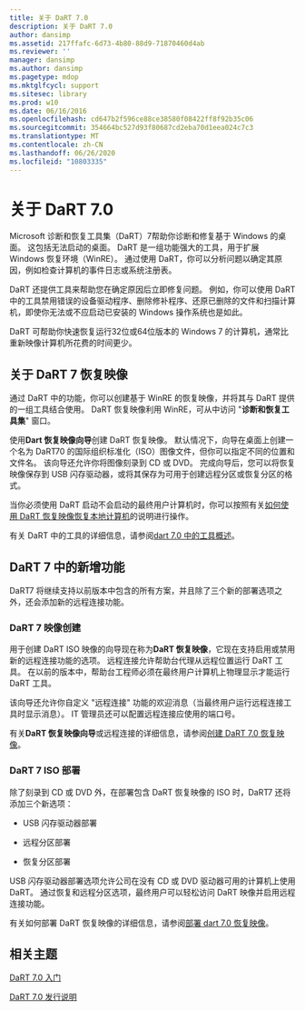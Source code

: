 ```yaml
---
title: 关于 DaRT 7.0
description: 关于 DaRT 7.0
author: dansimp
ms.assetid: 217ffafc-6d73-4b80-88d9-71870460d4ab
ms.reviewer: ''
manager: dansimp
ms.author: dansimp
ms.pagetype: mdop
ms.mktglfcycl: support
ms.sitesec: library
ms.prod: w10
ms.date: 06/16/2016
ms.openlocfilehash: cd647b2f596ce88ce38580f08422ff8f92b35c06
ms.sourcegitcommit: 354664bc527d93f80687cd2eba70d1eea024c7c3
ms.translationtype: MT
ms.contentlocale: zh-CN
ms.lasthandoff: 06/26/2020
ms.locfileid: "10803335"
---
```

# 关于 DaRT 7.0


Microsoft 诊断和恢复工具集（DaRT）7帮助你诊断和修复基于 Windows 的桌面。 这包括无法启动的桌面。 DaRT 是一组功能强大的工具，用于扩展 Windows 恢复环境（WinRE）。 通过使用 DaRT，你可以分析问题以确定其原因，例如检查计算机的事件日志或系统注册表。

DaRT 还提供工具来帮助您在确定原因后立即修复问题。 例如，你可以使用 DaRT 中的工具禁用错误的设备驱动程序、删除修补程序、还原已删除的文件和扫描计算机，即使你无法或不应启动已安装的 Windows 操作系统也是如此。

DaRT 可帮助你快速恢复运行32位或64位版本的 Windows 7 的计算机，通常比重新映像计算机所花费的时间更少。

## 关于 DaRT 7 恢复映像


通过 DaRT 中的功能，你可以创建基于 WinRE 的恢复映像，并将其与 DaRT 提供的一组工具结合使用。 DaRT 恢复映像利用 WinRE，可从中访问 "**诊断和恢复工具集**" 窗口。

使用**Dart 恢复映像向导**创建 DaRT 恢复映像。 默认情况下，向导在桌面上创建一个名为 DaRT70 的国际组织标准化（ISO）图像文件，但你可以指定不同的位置和文件名。 该向导还允许你将图像刻录到 CD 或 DVD。 完成向导后，您可以将恢复映像保存到 USB 闪存驱动器，或将其保存为可用于创建远程分区或恢复分区的格式。

当你必须使用 DaRT 启动不会启动的最终用户计算机时，你可以按照有关[如何使用 DaRT 恢复映像恢复本地计算机](how-to-recover-local-computers-using-the-dart-recovery-image-dart-7.md)的说明进行操作。

有关 DaRT 中的工具的详细信息，请参阅[dart 7.0 中的工具概述](overview-of-the-tools-in-dart-70-new-ia.md)。

## <a href="" id="what-s-new-in-dart-7"></a>DaRT 7 中的新增功能


DaRT7 将继续支持以前版本中包含的所有方案，并且除了三个新的部署选项之外，还会添加新的远程连接功能。

### DaRT 7 映像创建

用于创建 DaRT ISO 映像的向导现在称为**DaRT 恢复映像**，它现在支持启用或禁用新的远程连接功能的选项。 远程连接允许帮助台代理从远程位置运行 DaRT 工具。 在以前的版本中，帮助台工程师必须在最终用户计算机上物理显示才能运行 DaRT 工具。

该向导还允许你自定义 "远程连接" 功能的欢迎消息（当最终用户运行远程连接工具时显示消息）。 IT 管理员还可以配置远程连接应使用的端口号。

有关**DaRT 恢复映像向导**或远程连接的详细信息，请参阅[创建 DaRT 7.0 恢复映像](creating-the-dart-70-recovery-image-dart-7.md)。

### DaRT 7 ISO 部署

除了刻录到 CD 或 DVD 外，在部署包含 DaRT 恢复映像的 ISO 时，DaRT7 还将添加三个新选项：

-   USB 闪存驱动器部署

-   远程分区部署

-   恢复分区部署

USB 闪存驱动器部署选项允许公司在没有 CD 或 DVD 驱动器可用的计算机上使用 DaRT。 通过恢复和远程分区选项，最终用户可以轻松访问 DaRT 映像并启用远程连接功能。

有关如何部署 DaRT 恢复映像的详细信息，请参阅[部署 dart 7.0 恢复映像](deploying-the-dart-70-recovery-image-dart-7.md)。

## 相关主题


[DaRT 7.0 入门](getting-started-with-dart-70-new-ia.md)

[DaRT 7.0 发行说明](release-notes-for-dart-70-new-ia.md)

 

 





